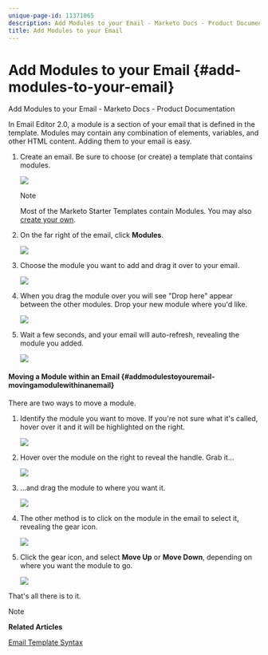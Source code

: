 ```yaml
---
unique-page-id: 11371065
description: Add Modules to your Email - Marketo Docs - Product Documentation
title: Add Modules to your Email
---
```


# Add Modules to your Email {#add-modules-to-your-email}

Add Modules to your Email - Marketo Docs - Product Documentation

In Email Editor 2.0, a module is a section of your email that is defined in the template. Modules may contain any combination of elements, variables, and other HTML content. Adding them to your email is easy.

1. Create an email. Be sure to choose (or create) a template that contains modules.

   ![](assets/one-1.png)

   >[!NOTE]
   >
   >Most of the Marketo Starter Templates contain Modules. You may also [create your own](http://docs.marketo.com/display/DOCS/Email+Template+Syntax#EmailTemplateSyntax-Modules).

1. On the far right of the email, click **Modules**.

   ![](assets/two-3.png)

1. Choose the module you want to add and drag it over to your email.

   ![](assets/three-3.png)

1. When you drag the module over you will see "Drop here" appear between the other modules. Drop your new module where you'd like.

   ![](assets/four-2.png)

1. Wait a few seconds, and your email will auto-refresh, revealing the module you added.

   ![](assets/five-3.png)

#### Moving a Module within an Email {#addmodulestoyouremail-movingamodulewithinanemail}

There are two ways to move a module.

1. Identify the module you want to move. If you're not sure what it's called, hover over it and it will be highlighted on the right.

   ![](assets/six-2.png)

1. Hover over the module on the right to reveal the handle. Grab it...

   ![](assets/seven-2.png)

1. ...and drag the module to where you want it.

   ![](assets/eight-2.png)

1. The other method is to click on the module in the email to select it, revealing the gear icon.

   ![](assets/nine-2.png)

1. Click the gear icon, and select **Move Up** or **Move Down**, depending on where you want the module to go.

   ![](assets/ten-2.png)

That's all there is to it.

>[!NOTE]
>
>**Related Articles**
>
>[Email Template Syntax](email-template-syntax.md)

